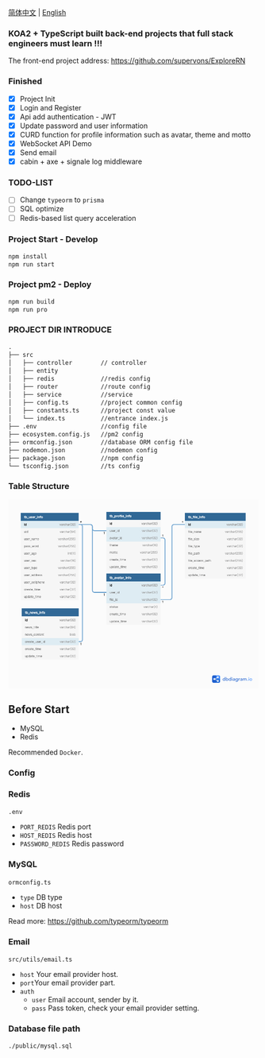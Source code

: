 [简体中文](./README.md) | [English](./README.en.md)

### KOA2 + TypeScript built back-end projects that full stack engineers must learn !!!

The front-end project address: https://github.com/supervons/ExploreRN

### Finished

- [x] Project Init
- [x] Login and Register
- [x] Api add authentication - JWT
- [x] Update password and user information
- [x] CURD function for profile information such as avatar, theme and motto
- [x] WebSocket API Demo
- [x] Send email
- [x] cabin + axe + signale log middleware

### TODO-LIST

- [ ] Change `typeorm` to `prisma`
- [ ] SQL optimize
- [ ] Redis-based list query acceleration

### Project Start - Develop

```
npm install
npm run start
```

### Project pm2 - Deploy

```
npm run build
npm run pro
```

### PROJECT DIR INTRODUCE

```
.
├── src
│   ├── controller        // controller
│   ├── entity
│   ├── redis             //redis config
│   ├── router            //route config
│   ├── service           //service
│   ├── config.ts         //project common config
│   ├── constants.ts      //project const value
│   └── index.ts          //entrance index.js
├── .env                  //config file
├── ecosystem.config.js   //pm2 config
├── ormconfig.json        //database ORM config file
├── nodemon.json          //nodemon config
├── package.json          //npm config
└── tsconfig.json         //ts config
```

### Table Structure

<img src="./public/explore.png" alt="Structure" align="center"/>

## Before Start

- MySQL
- Redis

Recommended `Docker`.

### Config

### Redis

`.env`

- `PORT_REDIS` Redis port
- `HOST_REDIS` Redis host
- `PASSWORD_REDIS` Redis password

### MySQL

`ormconfig.ts`

- `type` DB type
- `host` DB host

Read more: https://github.com/typeorm/typeorm

### Email

`src/utils/email.ts`

- `host` Your email provider host.
- `port`Your email provider part.
- `auth`
  - `user` Email account, sender by it.
  - `pass` Pass token, check your email provider setting.

### Database file path

```
./public/mysql.sql
```
